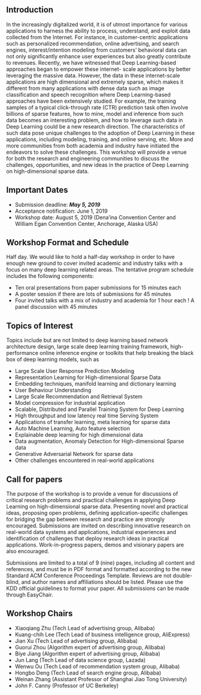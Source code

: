 ## Introduction

In the increasingly digitalized world, it is of utmost importance for various applications to harness the ability to process, understand, and exploit data collected from the Internet. For instance, in customer-centric applications such as personalized recommendation, online advertising, and search engines, interest/intention modeling from customers’ behavioral data can not only significantly enhance user experiences but also greatly contribute to revenues. Recently, we have witnessed that Deep Learning-based approaches began to empower these internet- scale applications by better leveraging the massive data. However, the data in these internet-scale applications are high dimensional and extremely sparse, which makes it different from many applications with dense data such as image classification and speech recognition where Deep Learning-based approaches have been extensively studied. For example, the training samples of a typical click-through rate (CTR) prediction task often involve billions of sparse features, how to mine, model and inference from such data becomes an interesting problem, and how to leverage such data in Deep Learning could be a new research direction. The characteristics of such data pose unique challenges to the adoption of Deep Learning in these applications, including modeling, training, and online serving, etc. More and more communities from both academia and industry have initiated the endeavors to solve these challenges. This workshop will provide a venue for both the research and engineering communities to discuss the challenges, opportunities, and new ideas in the practice of Deep Learning on high-dimensional sparse data.


## Important Dates

- Submission deadline: ***May 5, 2019***
- Acceptance notification: June 1, 2019
- Workshop date: August 5, 2019 (Dena’ina Convention Center and William Egan Convention Center, Anchorage, Alaska USA)


## Workshop Format and Schedule

Half day. We would like to hold a half-day workshop in order to have enough new ground to cover invited academic and industry talks with a focus on many deep learning related areas. The tentative program schedule includes the following components:

- Ten oral presentations from paper submissions for 15 minutes each
- A poster session if there are lots of submissions for 45 minutes
- Four invited talks with a mix of industry and academia for 1 hour each ! A panel discussion with 45 minutes

## Topics of Interest
Topics include but are not limited to deep learning based network architecture design, large scale deep learning training framework, high-performance online inference engine or toolkits that help breaking the black box of deep learning models, such as
- Large Scale User Response Prediction Modeling
- Representation Learning for High-dimensional Sparse Data
- Embedding techniques, manifold learning and dictionary learning
- User Behaviour Understanding
- Large Scale Recommendation and Retrieval System
- Model compression for industrial application
- Scalable, Distributed and Parallel Training System for Deep Learning
- High throughput and low latency real time Serving System
- Applications of transfer learning, meta learning for sparse data
- Auto Machine Learning, Auto feature selection
- Explainable deep learning for high dimensional data
- Data augmentation, Anomaly Detection for High-dimensional Sparse data
- Generative Adversarial Network for sparse data
- Other challenges encountered in real-world applications

## Call for papers
The purpose of the workshop is to provide a venue for discussions of critical research problems and practical challenges in applying Deep Learning on high-dimensional sparse data. Presenting novel and practical ideas, proposing open problems, defining application-specific challenges for bridging the gap between research and practice are strongly encouraged. Submissions are invited on describing innovative research on real-world data systems and applications, industrial experiences and identification of challenges that deploy research ideas in practical applications. Work-in-progress papers, demos and visionary papers are also encouraged.

Submissions are limited to a total of 9 (nine) pages, including all content and references, and must be in PDF format and formatted according to the new Standard ACM Conference Proceedings Template. Reviews are not double-blind, and author names and affiliations should be listed. Please use the KDD official guidelines to format your paper.
All submissions can be made through EasyChair.

## Workshop Chairs
- Xiaoqiang Zhu (Tech Lead of advertising group, Alibaba)
- Kuang-chih Lee (Tech Lead of business intelligence group, AliExpress) 
- Jian Xu (Tech Lead of advertising group, Alibaba)
- Guorui Zhou (Algorithm expert of advertising group, Alibaba)
- Biye Jiang (Algorithm expert of advertising group, Alibaba)
- Jun Lang (Tech Lead of data science group, Lazada)
- Wenwu Ou (Tech Lead of recommendation system group, Alibaba) 
- Hongbo Deng (Tech Lead of search engine group, Alibaba)
- Weinan Zhang (Assistant Professor of Shanghai Jiao Tong University) 
- John F. Canny (Professor of UC Berkeley)